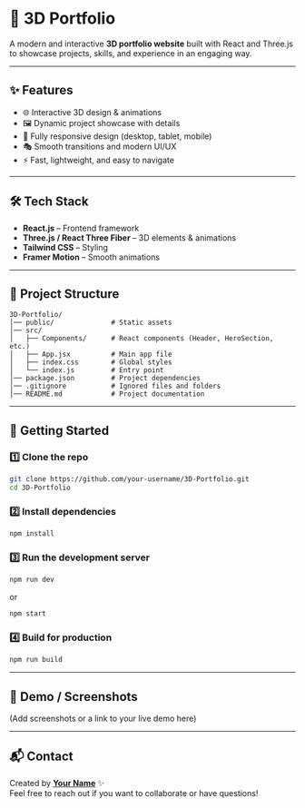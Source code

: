 # 🎨 3D Portfolio  

A modern and interactive **3D portfolio website** built with React and Three.js to showcase projects, skills, and experience in an engaging way.  

---

## ✨ Features  
- 🌐 Interactive 3D design & animations  
- 🖼️ Dynamic project showcase with details  
- 📱 Fully responsive design (desktop, tablet, mobile)  
- 🎭 Smooth transitions and modern UI/UX  
- ⚡ Fast, lightweight, and easy to navigate  

---

## 🛠️ Tech Stack  
- **React.js** – Frontend framework  
- **Three.js / React Three Fiber** – 3D elements & animations  
- **Tailwind CSS** – Styling  
- **Framer Motion** – Smooth animations  

---

## 📂 Project Structure  
```
3D-Portfolio/
│── public/              # Static assets  
│── src/  
│   ├── Components/      # React components (Header, HeroSection, etc.)  
│   ├── App.jsx          # Main app file  
│   ├── index.css        # Global styles  
│   └── index.js         # Entry point  
│── package.json         # Project dependencies  
│── .gitignore           # Ignored files and folders  
│── README.md            # Project documentation  
```

---

## 🚀 Getting Started  

### 1️⃣ Clone the repo  
```bash
git clone https://github.com/your-username/3D-Portfolio.git
cd 3D-Portfolio
```

### 2️⃣ Install dependencies  
```bash
npm install
```

### 3️⃣ Run the development server  
```bash
npm run dev
```
or  
```bash
npm start
```

### 4️⃣ Build for production  
```bash
npm run build
```

---

## 📸 Demo / Screenshots  
(Add screenshots or a link to your live demo here)  

---

## 📬 Contact  
Created by **[Your Name](https://github.com/your-username)** ✨  
Feel free to reach out if you want to collaborate or have questions!  

